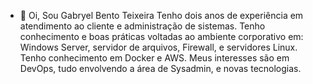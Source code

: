 - 👋 Oi, Sou Gabryel Bento Teixeira
Tenho dois anos de experiência em atendimento ao cliente e administração de sistemas. Tenho conhecimento e boas práticas 
voltadas ao ambiente corporativo em: Windows Server, servidor de arquivos, Firewall, e servidores Linux. Tenho 
conhecimento em Docker e AWS.
Meus interesses são em DevOps, tudo envolvendo a área de Sysadmin, e novas tecnologias.
